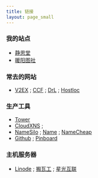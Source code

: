 ```yaml
---
title: 链接
layout: page_small
---
```

### 我的站点
- [静思堂](http://guoshixian.net)
- [暖阳图社](http://2y.io)

### 常去的网站
- [V2EX](https://v2ex.com) ; [CCF](https://bbs.et8.net/bbs) ; [DrL](https://dream4ever.org) ; [Hostloc](http://www.hostloc.com)

### 生产工具
- [Tower](https://tower.im)
- [CloudXNS](https://www.cloudxns.net) ; 
- [NameSilo](https://www.namesilo.com) ; [Name](https://name.com) ; [NameCheap](https://namecheap.com)
- [Github](https://github.com) ; [Pinboard](https://pinboard.in/u:xiaoguo)

###  主机服务器
- [Linode](https://www.linode.com/?r=039df923e86fb0dc8a37e9a8945e6f7936b29eed) ; [搬瓦工](https://bandwagonhost.com/aff.php?aff=525) ; [星光互联](http://my.starrydns.com/aff.php?aff=399)

